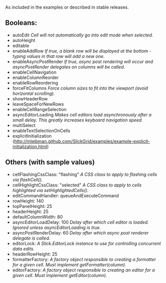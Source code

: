 As included in the examples or described in stable releases.

## Booleans:
* autoEdit _Cell will not automatically go into edit mode when selected._
* autoHeight 
* editable            
* enableAddRow _If true, a blank row will be displayed at the bottom - typing values in that row will add a new one._
* enableAsyncPostRender _If true, async post rendering will occur and asyncPostRender delegates on columns will be called._
* enableCellNavigation 
* enableColumnReorder                  
* enableRowReordering 
* forceFitColumns _Force column sizes to fit into the viewport (avoid horizontal scrolling)._
* showHeaderRow
* leaveSpaceForNewRows
* enableCellRangeSelection
* asyncEditorLoading _Makes cell editors load asynchronously after a small delay. This greatly increases keyboard navigation speed._
* multiSelect
* enableTextSelectionOnCells
* explicitInitialization (http://mleibman.github.com/SlickGrid/examples/example-explicit-initialization.html)

## Others (with sample values)

* cellFlashingCssClass: "flashing" _A CSS class to apply to flashing cells via flashCell()._
* cellHighlightCssClass: "selected" _A CSS class to apply to cells highlighted via setHighlightedCells()._
* editCommandHandler: queueAndExecuteCommand
* rowHeight: 140
* topPanelHeight: 25
* headerHeight: 25
* defaultColumnWidth: 80
* asyncEditorLoadDelay: 100 _Delay after which cell editor is loaded. Ignored unless asyncEditorLoading is true._
* asyncPostRenderDelay: 60 _Delay after which async post renderer delegate is called._
* editorLock: _A Slick.EditorLock instance to use for controlling concurrent data edits._
* headerRowHeight: 25
* formatterFactory: _A factory object responsible to creating a formatter for a given cell. Must implement getFormatter(column)._
* editorFactory: _A factory object responsible to creating an editor for a given cell. Must implement getEditor(column)._